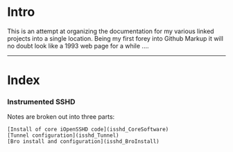 # Intro
This is an attempt at organizing the documentation for my various linked projects into a single location.  Being my first forey into Github Markup it will no doubt look like a 1993 web page for a while ....

-----

# Index

### Instrumented SSHD
Notes are broken out into three parts:

	[Install of core iOpenSSHD code](isshd_CoreSoftware)
	[Tunnel configuration](isshd_Tunnel)
	[Bro install and configuration](isshd_BroInstall)
